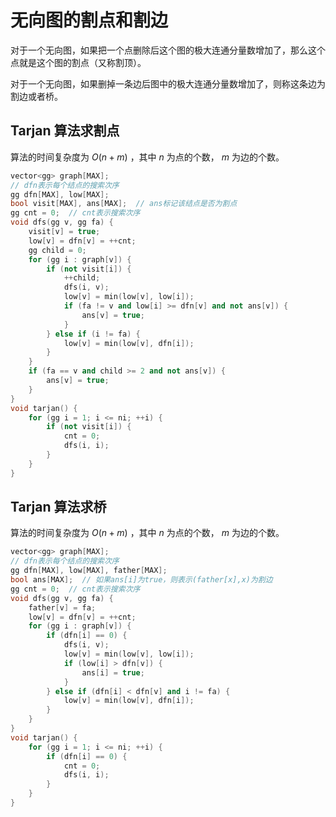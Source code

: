 # 无向图的割点和割边

对于一个无向图，如果把一个点删除后这个图的极大连通分量数增加了，那么这个点就是这个图的割点（又称割顶）。

对于一个无向图，如果删掉一条边后图中的极大连通分量数增加了，则称这条边为割边或者桥。

## Tarjan 算法求割点

算法的时间复杂度为 $O(n+m)$ ，其中 $n$ 为点的个数， $m$ 为边的个数。

```cpp
vector<gg> graph[MAX];
// dfn表示每个结点的搜索次序
gg dfn[MAX], low[MAX];
bool visit[MAX], ans[MAX];  // ans标记该结点是否为割点
gg cnt = 0;  // cnt表示搜索次序
void dfs(gg v, gg fa) {
    visit[v] = true;
    low[v] = dfn[v] = ++cnt;
    gg child = 0;
    for (gg i : graph[v]) {
        if (not visit[i]) {
            ++child;
            dfs(i, v);
            low[v] = min(low[v], low[i]);
            if (fa != v and low[i] >= dfn[v] and not ans[v]) {
                ans[v] = true;
            }
        } else if (i != fa) {
            low[v] = min(low[v], dfn[i]);
        }
    }
    if (fa == v and child >= 2 and not ans[v]) {
        ans[v] = true;
    }
}
void tarjan() {
    for (gg i = 1; i <= ni; ++i) {
        if (not visit[i]) {
            cnt = 0;
            dfs(i, i);
        }
    }
}
```

## Tarjan 算法求桥

算法的时间复杂度为 $O(n+m)$ ，其中 $n$ 为点的个数， $m$ 为边的个数。

```cpp
vector<gg> graph[MAX];
// dfn表示每个结点的搜索次序
gg dfn[MAX], low[MAX], father[MAX];
bool ans[MAX];  // 如果ans[i]为true，则表示(father[x],x)为割边
gg cnt = 0;  // cnt表示搜索次序
void dfs(gg v, gg fa) {
    father[v] = fa;
    low[v] = dfn[v] = ++cnt;
    for (gg i : graph[v]) {
        if (dfn[i] == 0) {
            dfs(i, v);
            low[v] = min(low[v], low[i]);
            if (low[i] > dfn[v]) {
                ans[i] = true;
            }
        } else if (dfn[i] < dfn[v] and i != fa) {
            low[v] = min(low[v], dfn[i]);
        }
    }
}
void tarjan() {
    for (gg i = 1; i <= ni; ++i) {
        if (dfn[i] == 0) {
            cnt = 0;
            dfs(i, i);
        }
    }
}
```
